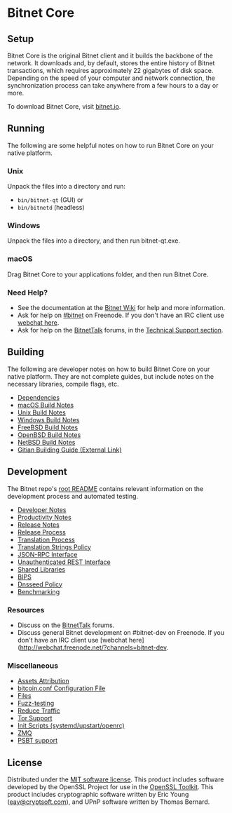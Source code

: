 Bitnet Core
=============

Setup
---------------------
Bitnet Core is the original Bitnet client and it builds the backbone of the network. It downloads and, by default, stores the entire history of Bitnet transactions, which requires approximately 22 gigabytes of disk space. Depending on the speed of your computer and network connection, the synchronization process can take anywhere from a few hours to a day or more.

To download Bitnet Core, visit [bitnet.io](https://bitnet.io/).

Running
---------------------
The following are some helpful notes on how to run Bitnet Core on your native platform.

### Unix

Unpack the files into a directory and run:

- `bin/bitnet-qt` (GUI) or
- `bin/bitnetd` (headless)

### Windows

Unpack the files into a directory, and then run bitnet-qt.exe.

### macOS

Drag Bitnet Core to your applications folder, and then run Bitnet Core.

### Need Help?

* See the documentation at the [Bitnet Wiki](https://bitnet.info/)
for help and more information.
* Ask for help on [#bitnet](http://webchat.freenode.net?channels=bitnet) on Freenode. If you don't have an IRC client use [webchat here](http://webchat.freenode.net?channels=bitnet).
* Ask for help on the [BitnetTalk](https://bitnettalk.io/) forums, in the [Technical Support section](https://bitnettalk.io/c/technical-support).

Building
---------------------
The following are developer notes on how to build Bitnet Core on your native platform. They are not complete guides, but include notes on the necessary libraries, compile flags, etc.

- [Dependencies](dependencies.md)
- [macOS Build Notes](build-osx.md)
- [Unix Build Notes](build-unix.md)
- [Windows Build Notes](build-windows.md)
- [FreeBSD Build Notes](build-freebsd.md)
- [OpenBSD Build Notes](build-openbsd.md)
- [NetBSD Build Notes](build-netbsd.md)
- [Gitian Building Guide (External Link)](https://github.com/bitcoin-core/docs/blob/master/gitian-building.md)

Development
---------------------
The Bitnet repo's [root README](/README.md) contains relevant information on the development process and automated testing.

- [Developer Notes](developer-notes.md)
- [Productivity Notes](productivity.md)
- [Release Notes](release-notes.md)
- [Release Process](release-process.md)
- [Translation Process](translation_process.md)
- [Translation Strings Policy](translation_strings_policy.md)
- [JSON-RPC Interface](JSON-RPC-interface.md)
- [Unauthenticated REST Interface](REST-interface.md)
- [Shared Libraries](shared-libraries.md)
- [BIPS](bips.md)
- [Dnsseed Policy](dnsseed-policy.md)
- [Benchmarking](benchmarking.md)

### Resources
* Discuss on the [BitnetTalk](https://bitnettalk.io/) forums.
* Discuss general Bitnet development on #bitnet-dev on Freenode. If you don't have an IRC client use [webchat here](http://webchat.freenode.net/?channels=bitnet-dev.

### Miscellaneous
- [Assets Attribution](assets-attribution.md)
- [bitcoin.conf Configuration File](bitcoin-conf.md)
- [Files](files.md)
- [Fuzz-testing](fuzzing.md)
- [Reduce Traffic](reduce-traffic.md)
- [Tor Support](tor.md)
- [Init Scripts (systemd/upstart/openrc)](init.md)
- [ZMQ](zmq.md)
- [PSBT support](psbt.md)

License
---------------------
Distributed under the [MIT software license](/COPYING).
This product includes software developed by the OpenSSL Project for use in the [OpenSSL Toolkit](https://www.openssl.org/). This product includes
cryptographic software written by Eric Young ([eay@cryptsoft.com](mailto:eay@cryptsoft.com)), and UPnP software written by Thomas Bernard.

